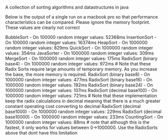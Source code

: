 A collection of sorting algorithms and datastructures in java

Below is the output of a single run on a macbook pro so that performance characteristics can be compared. Please ignore the memory footprint. These values are clearly not correct

BubbleSort			- On 100000 random integer values: 52368ms
InsertionSort			- On 100000 random integer values: 16374ms
HeapSort			- On 1000000 random integer values: 829ms
QuickSort			- On 1000000 random integer values: 354ms
JavaSorter			- On 1000000 random integer values: 309ms
MergeSort			- On 1000000 random integer values: 175ms
RadixSort (binary base4)	- On 1000000 random integer values: 972ms	# Note that these Radix Sorts require large amounts of temporary memory. As you increase the base, the more memory is required.
RadixSort (binary base8)	- On 1000000 random integer values: 477ms
RadixSort (binary base16)	- On 1000000 random integer values: 192ms
RadixSort (binary base24)	- On 1000000 random integer values: 107ms
RadixSort (decimal base100)	- On 1000000 random integer values: 721ms	# Note that these implementation keep the radix calculations in decimal meaning that there is a much greater constant operating cost converting to decimal
RadixSort (decimal base1000)	- On 1000000 random integer values: 229ms
RadixSort (decimal base10000)	- On 1000000 random integer values: 233ms
CountingSort			- On 1000000 random integer values: 88ms 	# note that although this is the fastest, it only works for values between 0->1000000. Use the RadixSorts above that dont have this limitation
